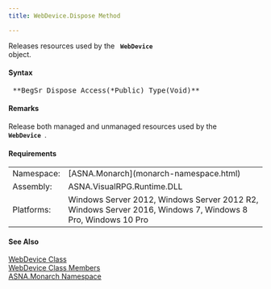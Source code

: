 ```yaml
---
title: WebDevice.Dispose Method

---
```


Releases resources used by the <code> **WebDevice** </code> object.

#### Syntax
<pre class="prettyprint"> **BegSr Dispose Access(*Public) Type(Void)**       </pre>

#### Remarks
Release both managed and unmanaged resources used by the <code> **WebDevice** </code>.
<!-- -->

#### Requirements
<table class="dttable" cellspacing="0" cellpadding="4" width="60%">
           <colgroup>
            <col width="15%" style="font-weight:bold" />
            <col width="85%" />
          </colgroup>
          <tr>
            <td>Namespace:</td>
            <td>[ASNA.Monarch](monarch-namespace.html)</td>
          </tr>
          <tr>
            <td>Assembly:</td>
            <td>ASNA.VisualRPG.Runtime.DLL</td>
          </tr>
         <tr>
            <td>Platforms:</td>
            <td> Windows Server 2012, Windows Server 2012 R2, Windows Server 2016,  Windows 7, Windows 8 Pro, Windows 10 Pro</td>
         </tr>
</table>

#### See Also
[WebDevice Class](web-device-class.html) <br /> [ WebDevice Class Members](web-device-class-members.html) <br /> [ASNA.Monarch Namespace](monarch-namespace.html) 
